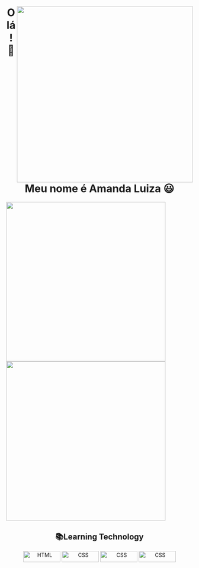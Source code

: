 <div>
   
   <img align="right" height="475"    src= "https://user-images.githubusercontent.com/110351770/197419354-b576f385-33ba-431d-8fb2-bdd846188bb4.png">
   

   <h1 align="center">Olá!👋 Meu nome é  Amanda Luiza 😃️</h1>
 
   

 <div align="left">
 <img width="430em" src="https://github-readme-stats.vercel.app/api?username=AmandaLuizaFreitas&show_icons=true&theme=dracula">
 <img width="430em" src="https://github-readme-stats.vercel.app/api/top-langs/?username=AmandaLuizaFreitas&layout=compact&lang_count-16&theme=dracula">
  </div>



  <div align="center">
<h2 >📚Learning Technology</h2>
 <img align="center" alt="HTML" height="30" width="100" src="https://img.shields.io/badge/HTML5-E34F26?style=for-the-badge&logo=html5&logoColor=white">
 <img align="center" alt="CSS" height="30" width="100" src="https://img.shields.io/badge/CSS3-1572B6?style=for-the-badge&logo=css3&logoColor=white">
 <img align="center" alt="CSS" height="30" width="100" src="https://img.shields.io/badge/JavaScript-F7DF1E?style=for-the-badge&logo=javascript&logoColor=black">
  <img align="center" alt="CSS" height="30" width="100" src="https://img.shields.io/badge/Node.js-43853D?style=for-the-badge&logo=node.js&logoColor=white">
 

 
 
</div>
  
  
 
 

 </div>
 

